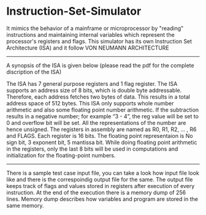 # Instruction-Set-Simulator
It mimics the behavior of a mainframe or microprocessor by "reading" instructions and maintaining internal variables which represent the processor's registers
and flags. This simulator has its own Instruction Set Architecture (ISA)  and it follow VON NEUMANN ARCHITECTURE 
**************************************************************************************************************************************************************
A synopsis of the ISA is given below (please read the pdf for the complete discription of the ISA)

The ISA has 7 general purpose registers and 1 flag register. The ISA supports an address size
of 8 bits, which is double byte addressable. Therefore, each address fetches two bytes of
data. This results in a total address space of 512 bytes. This ISA only supports whole
number arithmetic and also some floating point number arithmetic. 
If the subtraction results in a negative number; for example “3 - 4”, the reg
value will be set to 0 and overflow bit will be set. All the representations of the number are
hence unsigned.
The registers in assembly are named as R0, R1, R2, ... , R6 and FLAGS. Each register is 16
bits.
The floating point representaion is No sign bit, 3 exponent bit, 5 mantissa bit.
While doing floating point arithmetic in the registers, only the last 8 bits will be used in computations and initialization for the
floating-point numbers.

**************************************************************************************************************************************************************
There is a sample test case input file, you can take a look how input file look like and there is the correspoindig output file for the same. 
The output file keeps track of flags and values stored in registers after execution of every instruction. At the end of the execution there is a memory dump 
of 256 lines. Memory dump describes how variables and program are stored in the same memory.
